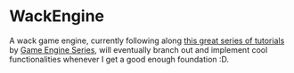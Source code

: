# WackEngine
 A wack game engine, currently following along [this great series of tutorials](https://youtube.com/playlist?list=PLU2nPsAdxKWQYxkmQ3TdbLsyc1l2j25XM&si=jI-AXSD4qeZzhlXX) by [Game Engine Series](https://www.youtube.com/@GameEngineSeries), will eventually branch out and implement cool functionalities whenever I get a good enough foundation :D.